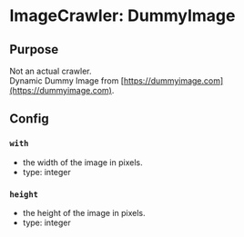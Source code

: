 # ImageCrawler: DummyImage 

## Purpose

Not an actual crawler.  
Dynamic Dummy Image from [https://dummyimage.com](https://dummyimage.com).


## Config

### `with` 

- the width of the image in pixels.
- type: integer

### `height` 

- the height of the image in pixels.
- type: integer
